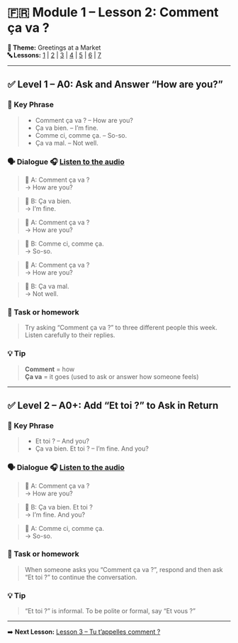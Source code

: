 # 🇫🇷 Module 1 – Lesson 2: Comment ça va ?

**📘 Theme:** Greetings at a Market  
**🔤 Lessons:** [1](Lesson1.md) | [2](Lesson2.md) | [3](Lesson3.md) | [4](Lesson4.md) | [5](Lesson5.md) | [6](Lesson6.md) | [7](Lesson7.md)

---

## ✅ Level 1 – A0: Ask and Answer “How are you?”

### 📌 Key Phrase
> * Comment ça va ? – How are you?  
> * Ça va bien. – I’m fine.  
> * Comme ci, comme ça. – So-so.  
> * Ça va mal. – Not well.  

### 🗣️ Dialogue 🎧 [Listen to the audio](https://yourdomain.com/audio/lesson2_1.mp3)

> 👩 A: Comment ça va ?  
> → How are you?  

> 👨 B: Ça va bien.  
> → I’m fine.  

> 👩 A: Comment ça va ?  
> → How are you?  

> 👨 B: Comme ci, comme ça.  
> → So-so.  

> 👩 A: Comment ça va ?  
> → How are you?  

> 👨 B: Ça va mal.  
> → Not well.  

### 🎯 Task or homework
> Try asking “Comment ça va ?” to three different people this week. Listen carefully to their replies.

### 💡 Tip
> **Comment** = how  
> **Ça va** = it goes (used to ask or answer how someone feels)

---

## ✅ Level 2 – A0+: Add “Et toi ?” to Ask in Return

### 📌 Key Phrase
> * Et toi ? – And you?  
> * Ça va bien. Et toi ? – I’m fine. And you?

### 🗣️ Dialogue 🎧 [Listen to the audio](https://yourdomain.com/audio/lesson2_2.mp3)

> 👩 A: Comment ça va ?  
> → How are you?  

> 👨 B: Ça va bien. Et toi ?  
> → I’m fine. And you?  

> 👩 A: Comme ci, comme ça.  
> → So-so.  

### 🎯 Task or homework
> When someone asks you “Comment ça va ?”, respond and then ask “Et toi ?” to continue the conversation.

### 💡 Tip
> “Et toi ?” is informal. To be polite or formal, say “Et vous ?”

---

➡️ **Next Lesson:** [Lesson 3 – Tu t’appelles comment ?](Lesson3.md)
